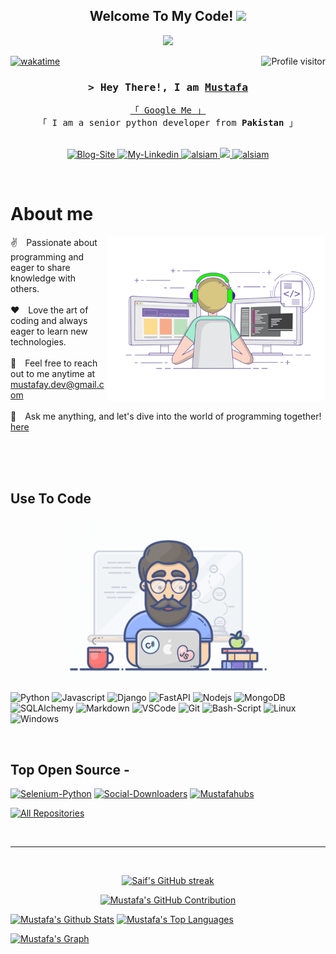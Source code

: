 
<h2 align="center">
  Welcome To My Code!
  <img src="https://media.giphy.com/media/hvRJCLFzcasrR4ia7z/giphy.gif" width="28">
</h2>



<p align="center">
  <a href="https://github.com/mustafahubs"><img src="https://readme-typing-svg.herokuapp.com/?font=Fira+Code&weight=600&size=20&lines=Self%20Taught%20Programmer;Python%20Tools%20Developer;Web%20Automation%20Expert;3.0%20years%20of%20coding%20experience;Always%20learning%20new%20things&center=true&width=380&height=45"></a>
</p>

<a href="https://medium.com/@ghulammustafapy">
  <img align="right" src="https://komarev.com/ghpvc/?username=mustafahubs&label=Visitors&color=0e75b6&style=flat" alt="Profile visitor" />
</a>

[![wakatime](https://wakatime.com/badge/user/450a01be-a428-49ea-ba56-bc37994bc881.svg)](https://wakatime.com/@450a01be-a428-49ea-ba56-bc37994bc881)

<!-- Intro  -->
<h3 align="center">
        <samp>&gt; Hey There!, I am
                <b><a target="_blank" href="https://www.linkedin.com/in/ghulam-mustafa-dev/">Mustafa</a></b>
        </samp>
</h3>

<p align="center"> 
  <samp>
    <a href="https://www.google.com/search?q=Ghulam+Mustafa+python+developer">「 Google Me 」</a>
    <br>
    「 I am a senior python developer from <b>Pakistan</b> 」
    <br>
    <br>
  </samp>
</p>

<p align="center">
 <a href="https://medium.com/@ghulammustafapy" target="blank">
  <img src="https://img.shields.io/badge/Website-DC143C?style=for-the-badge&logo=medium&logoColor=white" alt="Blog-Site" />
 </a>
 <a href="https://linkedin.com/in/ghulam-mustafa-dev" target="_blank">
  <img src="https://img.shields.io/badge/LinkedIn-0077B5?style=for-the-badge&logo=linkedin&logoColor=white" alt="My-Linkedin"/>
 </a>
 <a href="https://dev.to/mustafacode" target="_blank">
  <img src="https://img.shields.io/badge/dev.to-0A0A0A?style=for-the-badge&logo=dev.to&logoColor=white" alt="alsiam" />
 </a>
 <a href="https://twitter.com/selfdev__" target="_blank">
  <img src="https://img.shields.io/badge/Twitter-1DA1F2?style=for-the-badge&logo=twitter&logoColor=white" />
 </a>
 <!-- <a href="" target="_blank">
  <img src="https://img.shields.io/badge/Instagram-fe4164?style=for-the-badge&logo=instagram&logoColor=white" alt="alsiam" />
 </a>  -->
 <a href="https://facebook.com/selfdev.py" target="_blank">
  <img src="https://img.shields.io/badge/Facebook-20BEFF?&style=for-the-badge&logo=facebook&logoColor=white" alt="alsiam"  />
  </a> 
</p>
<br />

<!-- About Section -->
 # About me
 
<p>
 <img align="right" width="350" src="/assets/coding.gif" alt="Coding gif" />
  
 ✌️&emsp;Passionate about programming and eager to share knowledge with others.<br/><br/>
 ❤️&emsp;Love the art of coding and always eager to learn new technologies.<br/><br/>
 📧&emsp;Feel free to reach out to me anytime at mustafay.dev@gmail.com<br/><br/>
 💬&emsp;Ask me anything, and let's dive into the world of programming together! [here](https://github.com/Mustafahubs/Mustafahubs/issues)

</p>

<br/>
<br/>
<br/>

## Use To Code
<p align="center">
  <img width="350" src="/assets/programmer.gif" alt="Programmer.gif"/>
</p>

![Python](https://img.shields.io/badge/Python-3776AB?style=for-the-badge&logo=python&logoColor=white)
![Javascript](https://img.shields.io/badge/Javascript-F0DB4F?style=for-the-badge&labelColor=black&logo=javascript&logoColor=F0DB4F)
![Django](https://img.shields.io/badge/Django-092E20?style=for-the-badge&logo=django&logoColor=white)
![FastAPI](https://img.shields.io/badge/FastAPI-009688?style=for-the-badge&logo=fastapi&logoColor=white)
![Nodejs](https://img.shields.io/badge/Nodejs-3C873A?style=for-the-badge&labelColor=black&logo=node.js&logoColor=3C873A)
![MongoDB](https://img.shields.io/badge/MongoDB-4EA94B?style=for-the-badge&logo=mongodb&logoColor=white)
![SQLAlchemy](https://img.shields.io/badge/SQLAlchemy-CA504D?style=for-the-badge&logo=sqlalchemy&logoColor=white)
![Markdown](https://img.shields.io/badge/Markdown-000000?style=for-the-badge&logo=markdown&logoColor=white)
![VSCode](https://img.shields.io/badge/Visual_Studio-0078d7?style=for-the-badge&logo=visual%20studio&logoColor=white)
![Git](https://img.shields.io/badge/Git-F05032?style=for-the-badge&logo=git&logoColor=white)
![Bash-Script](https://img.shields.io/badge/Shell_Script-121011?style=for-the-badge&logo=gnu-bash&logoColor=white)
![Linux](https://img.shields.io/badge/Linux-FCC624?style=for-the-badge&logo=linux&logoColor=black)
![Windows](https://img.shields.io/badge/Windows-0078D6?style=for-the-badge&logo=windows&logoColor=white)

<br/>

## Top Open Source -
[![Selenium-Python](https://github-readme-stats.vercel.app/api/pin/?username=mustafahubs&repo=Selenium-Python&border_color=7F3FBF&bg_color=0D1117&title_color=C9D1D9&text_color=8B949E&icon_color=7F3FBF)](https://github.com/Mustafahubs/Selenium-Python)
[![Social-Downloaders](https://github-readme-stats.vercel.app/api/pin/?username=mustafahubs&repo=Social-Downloaders&border_color=7F3FBF&bg_color=0D1117&title_color=C9D1D9&text_color=8B949E&icon_color=7F3FBF)](https://github.com/Mustafahubs/Social-Downloaders)
[![Mustafahubs](https://github-readme-stats.vercel.app/api/pin/?username=mustafahubs&repo=Mustafahubs&border_color=7F3FBF&bg_color=0D1117&title_color=C9D1D9&text_color=8B949E&icon_color=7F3FBF)](https://github.com/Mustafahubs/Mustafahubs)

<p align="left">
  <a href="https://github.com/mustafahubs?tab=repositories" target="_blank"><img alt="All Repositories" title="All Repositories" src="https://img.shields.io/badge/-All%20Repos-2962FF?style=for-the-badge&logo=koding&logoColor=white"/></a>
</p>

<br/>
<hr/>
<br/>

<p align="center">
  <a href="https://github.com/mustafahubs">
    <img src="https://github-readme-streak-stats.herokuapp.com/?user=mustafahubs&theme=radical&border=7F3FBF&background=0D1117" alt="Saif's GitHub streak"/>
  </a>
</p>

<p align="center">
  <a href="https://github.com/mustafahubs">
    <img src="https://github-profile-summary-cards.vercel.app/api/cards/profile-details?username=mustafahubs&theme=radical" alt="Mustafa's GitHub Contribution"/>
  </a>
</p>

<a> 
    <a href="https://github.com/mustafahubs"><img alt="Mustafa's Github Stats" src="https://denvercoder1-github-readme-stats.vercel.app/api?username=mustafahubs&show_icons=true&count_private=true&theme=react&border_color=7F3FBF&bg_color=0D1117&title_color=F85D7F&icon_color=F8D866" height="192px" width="49.5%"/></a>
  <a href="https://github.com/mustafahubs"><img alt="Mustafa's Top Languages" src="https://denvercoder1-github-readme-stats.vercel.app/api/top-langs/?username=mustafahubs&langs_count=8&layout=compact&theme=react&border_color=7F3FBF&bg_color=0D1117&title_color=F85D7F&icon_color=F8D866" height="192px" width="49.5%"/></a>
  <br/>
</a>

[![Mustafa's Graph](https://github-readme-activity-graph.vercel.app/graph?username=mustafahubs&theme=react)](https://github.com/mustafahubs/github-readme-activity-graph)
